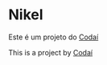 # Nikel

Este é um projeto do [Codaí](https://codai.growdev.com.br/)

This is a project by [Codaí](https://codai.growdev.com.br/)
